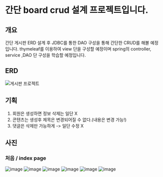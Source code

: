 # 간단 board crud 설계 프로젝트입니다.

## 개요

간단 게시판 ERD 설계 후 JDBC를 통한 DAO 구성을 통해 간단한 CRUD를 해볼 예정입니다.
thymeleaf를 이용하여 view 단을 구성할 예정이며 spring의 controller, service ,DAO 단 구성을 학습할 예정입니다.


## ERD

![게시판 프로젝트](https://user-images.githubusercontent.com/46413809/185789863-c8f73e4b-2a26-455d-a74a-2d7a754f9a1b.PNG)


## 기획

1. 회원은 생성하면 정보 삭제는 일단 X
2. 콘텐츠는 생성후 제목은 변경되어질 수 없다.(내용은 변경 가능!)
3. 댓글은 삭제만 가능하게 -> 일단 수정 X 


## 사진

### 처음 / index page
![image](https://user-images.githubusercontent.com/46413809/190952241-96f26b89-1ce6-4583-8db3-1978ec1b38cb.png)
![image](https://user-images.githubusercontent.com/46413809/190952271-544a5fc5-1988-4394-a669-ca1680908684.png)
![image](https://user-images.githubusercontent.com/46413809/190952303-6494840d-ccf3-4d54-a2a4-846ba23278fd.png)
![image](https://user-images.githubusercontent.com/46413809/190952316-8bf9340a-3727-4142-9e9e-31dd0ec35074.png)
![image](https://user-images.githubusercontent.com/46413809/190952335-4d009093-59f0-4e96-901b-bc365d01e992.png)
![image](https://user-images.githubusercontent.com/46413809/190952362-f36671c0-4cd3-4429-8229-5db6d89b6f9b.png)

